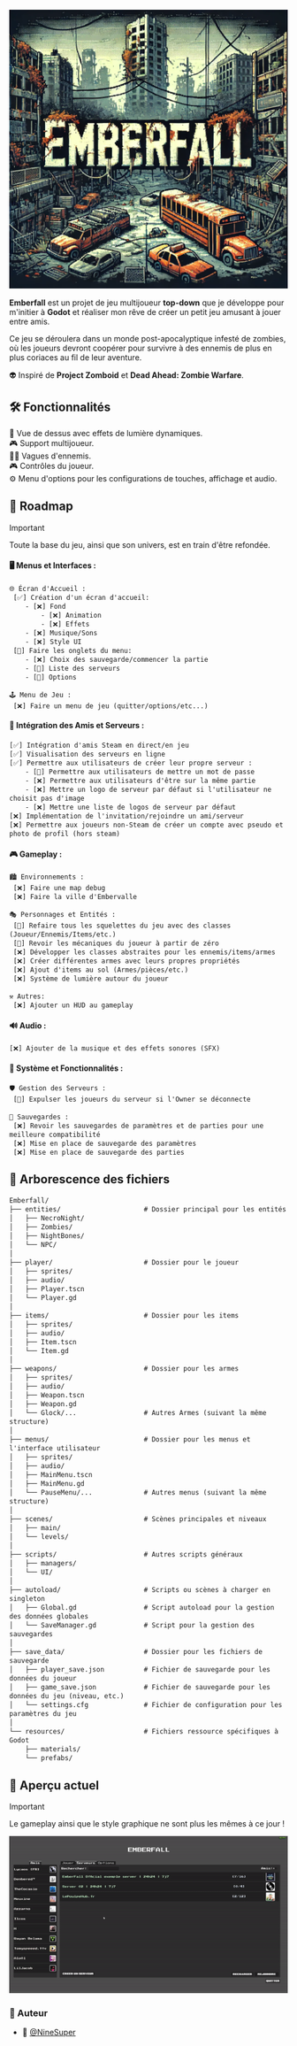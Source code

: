 ![Emberfall](./imgs/Emberfall.png)

**Emberfall** est un projet de jeu multijoueur **top-down** que je développe pour m'initier à **Godot** et réaliser mon rêve de créer un petit jeu amusant à jouer entre amis.

Ce jeu se déroulera dans un monde post-apocalyptique infesté de zombies, où les joueurs devront coopérer pour survivre à des ennemis de plus en plus coriaces au fil de leur aventure.

👽 Inspiré de **Project Zomboid** et **Dead Ahead: Zombie Warfare**.

## 🛠️ Fonctionnalités

🌟 Vue de dessus avec effets de lumière dynamiques. </br>
🎮 Support multijoueur. </br>
🧟‍♂️ Vagues d'ennemis. </br>
🎮 Contrôles du joueur. </br>
⚙️ Menu d'options pour les configurations de touches, affichage et audio. </br>

## 📅 Roadmap
> [!IMPORTANT]
> Toute la base du jeu, ainsi que son univers, est en train d'être refondée.


#### 🖥️ Menus et Interfaces :
	🌐 Écran d'Accueil :
	 [✅] Création d'un écran d'accueil:
  		- [❌] Fond
    		- [❌] Animation
      		- [❌] Effets
		- [❌] Musique/Sons
  		- [❌] Style UI
	 [🚧] Faire les onglets du menu:
  		- [❌] Choix des sauvegarde/commencer la partie
		- [🚧] Liste des serveurs
		- [🚧] Options
  
	🕹️ Menu de Jeu :
	 [❌] Faire un menu de jeu (quitter/options/etc...)
 
#### 👥 Intégration des Amis et Serveurs :
    [✅] Intégration d'amis Steam en direct/en jeu
    [✅] Visualisation des serveurs en ligne
    [✅] Permettre aux utilisateurs de créer leur propre serveur :
	    - [🚧] Permettre aux utilisateurs de mettre un mot de passe
 	    - [❌] Permettre aux utilisateurs d'être sur la même partie
	    - [❌] Mettre un logo de serveur par défaut si l'utilisateur ne choisit pas d'image
	    - [❌] Mettre une liste de logos de serveur par défaut
    [❌] Implémentation de l'invitation/rejoindre un ami/serveur
    [❌] Permettre aux joueurs non-Steam de créer un compte avec pseudo et photo de profil (hors steam)
#### 🎮 Gameplay :
	🏙️ Environnements :
 	 [❌] Faire une map debug
 	 [❌] Faire la ville d'Embervalle
   
	🎭 Personnages et Entités :
 	 [🚧] Refaire tous les squelettes du jeu avec des classes (Joueur/Ennemis/Items/etc.)
	 [🚧] Revoir les mécaniques du joueur à partir de zéro
	 [❌] Développer les classes abstraites pour les ennemis/items/armes
	 [❌] Créer différentes armes avec leurs propres propriétés
	 [❌] Ajout d'items au sol (Armes/pièces/etc.)
	 [❌] Système de lumière autour du joueur
 	
	⚒️ Autres:
	 [❌] Ajouter un HUD au gameplay
#### 🔊 Audio :
	[❌] Ajouter de la musique et des effets sonores (SFX)
#### 🔨 Système et Fonctionnalités :
	🛡️ Gestion des Serveurs :
	 [🚧] Expulser les joueurs du serveur si l'Owner se déconnecte
 
	💾 Sauvegardes :
	 [❌] Revoir les sauvegardes de paramètres et de parties pour une meilleure compatibilité
	 [❌] Mise en place de sauvegarde des paramètres
	 [❌] Mise en place de sauvegarde des parties

## 🌳 Arborescence des fichiers

```
Emberfall/
├── entities/                     # Dossier principal pour les entités
│   ├── NecroNight/
│   ├── Zombies/
│   ├── NightBones/
│   └── NPC/
│
├── player/                       # Dossier pour le joueur
│   ├── sprites/
│   ├── audio/
│   ├── Player.tscn
│   └── Player.gd
│
├── items/                        # Dossier pour les items
│   ├── sprites/
│   ├── audio/
│   ├── Item.tscn
│   └── Item.gd
│
├── weapons/                      # Dossier pour les armes
│   ├── sprites/
│   ├── audio/
│   ├── Weapon.tscn
│   ├── Weapon.gd
│   └── Glock/...                 # Autres Armes (suivant la même structure)
│
├── menus/                        # Dossier pour les menus et l'interface utilisateur
│   ├── sprites/
│   ├── audio/
│   ├── MainMenu.tscn
│   ├── MainMenu.gd
│   └── PauseMenu/...             # Autres menus (suivant la même structure)
│
├── scenes/                       # Scènes principales et niveaux
│   ├── main/
│   └── levels/
│
├── scripts/                      # Autres scripts généraux
│   ├── managers/
│   └── UI/
│
├── autoload/                     # Scripts ou scènes à charger en singleton
│   ├── Global.gd                 # Script autoload pour la gestion des données globales
│   └── SaveManager.gd            # Script pour la gestion des sauvegardes
│
├── save_data/                    # Dossier pour les fichiers de sauvegarde
│   ├── player_save.json          # Fichier de sauvegarde pour les données du joueur
│   ├── game_save.json            # Fichier de sauvegarde pour les données du jeu (niveau, etc.)
│   └── settings.cfg              # Fichier de configuration pour les paramètres du jeu
│
└── resources/                    # Fichiers ressource spécifiques à Godot
    ├── materials/
    └── prefabs/
```


## 👀 Aperçu actuel 
> [!IMPORTANT]
> Le gameplay ainsi que le style graphique ne sont plus les mêmes à ce jour !

![exemple](./gif/Exemple.gif)

### 📝 Auteur
- 🎫 [@NineSuper](https://www.github.com/NineSuper)
